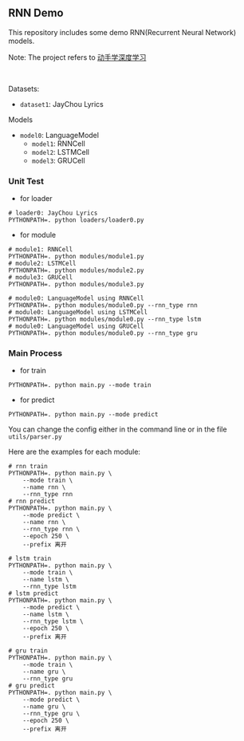 ## RNN Demo

This repository includes some demo RNN(Recurrent Neural Network) models.

Note: The project refers to [动手学深度学习](https://zh.d2l.ai/)

<br/>

Datasets:

* `dataset1`: JayChou Lyrics

Models

* `model0`: LanguageModel
    * `model1`: RNNCell
    * `model2`: LSTMCell
    * `model3`: GRUCell

### Unit Test

* for loader

```shell
# loader0: JayChou Lyrics
PYTHONPATH=. python loaders/loader0.py
```

* for module

```shell
# module1: RNNCell
PYTHONPATH=. python modules/module1.py
# module2: LSTMCell
PYTHONPATH=. python modules/module2.py
# module3: GRUCell
PYTHONPATH=. python modules/module3.py
```

```shell
# module0: LanguageModel using RNNCell
PYTHONPATH=. python modules/module0.py --rnn_type rnn
# module0: LanguageModel using LSTMCell
PYTHONPATH=. python modules/module0.py --rnn_type lstm
# module0: LanguageModel using GRUCell
PYTHONPATH=. python modules/module0.py --rnn_type gru
```

### Main Process

* for train

```shell
PYTHONPATH=. python main.py --mode train
```

* for predict

```shell
PYTHONPATH=. python main.py --mode predict
```

You can change the config either in the command line or in the file `utils/parser.py`

Here are the examples for each module:

```shell
# rnn train
PYTHONPATH=. python main.py \
    --mode train \
    --name rnn \
    --rnn_type rnn
# rnn predict
PYTHONPATH=. python main.py \
    --mode predict \
    --name rnn \
    --rnn_type rnn \
    --epoch 250 \
    --prefix 离开
```

```shell
# lstm train
PYTHONPATH=. python main.py \
    --mode train \
    --name lstm \
    --rnn_type lstm
# lstm predict
PYTHONPATH=. python main.py \
    --mode predict \
    --name lstm \
    --rnn_type lstm \
    --epoch 250 \
    --prefix 离开
```

```shell
# gru train
PYTHONPATH=. python main.py \
    --mode train \
    --name gru \
    --rnn_type gru
# gru predict
PYTHONPATH=. python main.py \
    --mode predict \
    --name gru \
    --rnn_type gru \
    --epoch 250 \
    --prefix 离开
```
